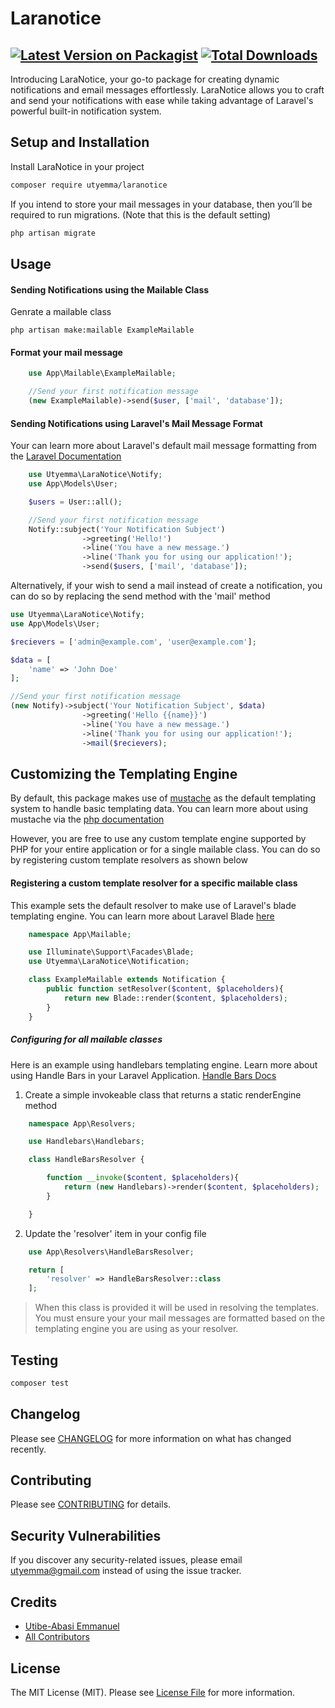 # Laranotice

[![Latest Version on Packagist](https://img.shields.io/packagist/v/utyemma/laranotice.svg?style=flat-square)](https://packagist.org/packages/utyemma/laranotice)
[![Total Downloads](https://img.shields.io/packagist/dt/utyemma/laranotice.svg?style=flat-square)](https://packagist.org/packages/utyemma/laranotice)
---
Introducing LaraNotice, your go-to package for creating dynamic notifications and email messages effortlessly. LaraNotice allows you to craft and send your notifications with ease while taking advantage of Laravel's powerful built-in notification system.

## Setup and Installation
Install LaraNotice in your project

```bash
composer require utyemma/laranotice
```

If you intend to store your mail messages in your database, then you’ll be required to run migrations. 
(Note that this is the default setting)

```bash
php artisan migrate
```

## Usage

#### Sending Notifications using the Mailable Class
Genrate a mailable class

```
php artisan make:mailable ExampleMailable
```

#### Format your mail message

```php
    use App\Mailable\ExampleMailable;

    //Send your first notification message
    (new ExampleMailable)->send($user, ['mail', 'database']);
```   

#### Sending Notifications using Laravel's Mail Message Format

Your can learn more about Laravel's default mail message formatting from the [Laravel Documentation](https://laravel.com/docs/11.x/notifications#formatting-mail-messages)

```php
    use Utyemma\LaraNotice\Notify;
    use App\Models\User;

    $users = User::all();

    //Send your first notification message
    Notify::subject('Your Notification Subject')
                ->greeting('Hello!')
                ->line('You have a new message.')
                ->line('Thank you for using our application!');
                ->send($users, ['mail', 'database']);
```

Alternatively, if your wish to send a mail instead of create a notification, you can do so by replacing the send method with the 'mail' method

```php
use Utyemma\LaraNotice\Notify;
use App\Models\User;

$recievers = ['admin@example.com', 'user@example.com'];

$data = [
    'name' => 'John Doe'
];

//Send your first notification message
(new Notify)->subject('Your Notification Subject', $data)
                ->greeting('Hello {{name}}')
                ->line('You have a new message.')
                ->line('Thank you for using our application!');
                ->mail($recievers);
```

## Customizing the Templating Engine
By default, this package makes use of [mustache](https://mustache.github.io/) as the default templating system to handle basic templating data. You can learn more about using mustache via the [php documentation](https://github.com/bobthecow/mustache.php)

However, you are free to use any custom template engine supported by PHP for your entire application or for a single mailable class. You can do so by registering custom template resolvers as shown below

#### Registering a custom template resolver for a specific mailable class
This example sets the default resolver to make use of Laravel's blade templating engine. You can learn more about Laravel Blade [here](https://laravel.com/docs/11.x/blade)

```php
    namespace App\Mailable;

    use Illuminate\Support\Facades\Blade;
    use Utyemma\LaraNotice\Notification;

    class ExampleMailable extends Notification {
        public function setResolver($content, $placeholders){
            return new Blade::render($content, $placeholders);
        }
    }
```

##### Configuring for all mailable classes
Here is an example using handlebars templating engine. Learn more about using Handle Bars in your Laravel Application. [Handle Bars Docs](https://github.com/salesforce/handlebars-php)

1. Create a simple invokeable class that returns a static renderEngine method

```php
    namespace App\Resolvers;

    use Handlebars\Handlebars;

    class HandleBarsResolver {

        function __invoke($content, $placeholders){
            return (new Handlebars)->render($content, $placeholders);
        }

    }
```

2. Update the 'resolver' item in your config file

```php
    use App\Resolvers\HandleBarsResolver;

    return [
        'resolver' => HandleBarsResolver::class
    ];
```

> When this class is provided it will be used in resolving the templates. You must ensure your your mail messages are formatted based on the templating engine you are using as your resolver. 


## Testing
```bash
composer test
```

## Changelog

Please see [CHANGELOG](CHANGELOG.md) for more information on what has changed recently.

## Contributing

Please see [CONTRIBUTING](CONTRIBUTING.md) for details.

## Security Vulnerabilities

If you discover any security-related issues, please email  [utyemma@gmail.com](mailto:utyemma@gmail.com) instead of using the issue tracker.

## Credits

- [Utibe-Abasi Emmanuel](https://github.com/UtyEmma)
- [All Contributors](../../contributors)

## License

The MIT License (MIT). Please see [License File](LICENSE) for more information.
